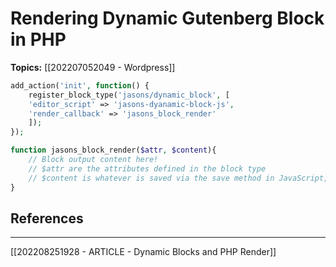 # Rendering Dynamic Gutenberg Block in PHP
**Topics:** [[202207052049 - Wordpress]]

```PHP 
add_action('init', function() {
	register_block_type('jasons/dynamic_block', [
	'editor_script' => 'jasons-dyanamic-block-js',
	'render_callback' => 'jasons_block_render' 
	]);
});

function jasons_block_render($attr, $content){
	// Block output content here!
	// $attr are the attributes defined in the block type
	// $content is whatever is saved via the save method in JavaScript, a thing useful for InnerBlocks especially!
}
```

## References
---
[[202208251928 - ARTICLE - Dynamic Blocks and PHP Render]]